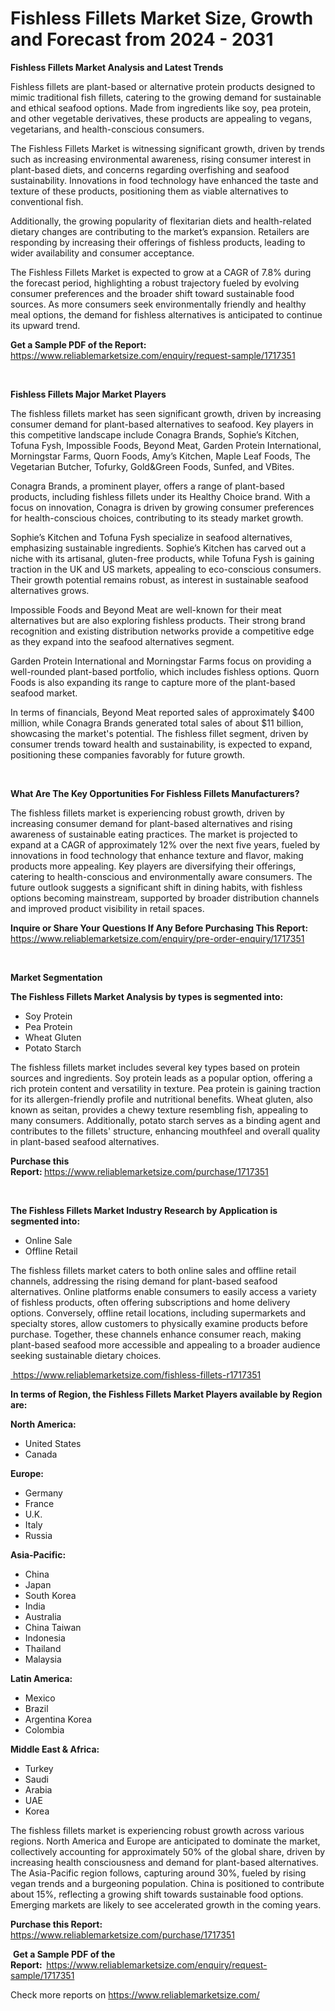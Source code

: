 <p><h1>Fishless Fillets Market Size, Growth and Forecast from 2024 - 2031</h1></p><p><strong>Fishless Fillets Market Analysis and Latest Trends</strong></p>
<p><p>Fishless fillets are plant-based or alternative protein products designed to mimic traditional fish fillets, catering to the growing demand for sustainable and ethical seafood options. Made from ingredients like soy, pea protein, and other vegetable derivatives, these products are appealing to vegans, vegetarians, and health-conscious consumers. </p><p>The Fishless Fillets Market is witnessing significant growth, driven by trends such as increasing environmental awareness, rising consumer interest in plant-based diets, and concerns regarding overfishing and seafood sustainability. Innovations in food technology have enhanced the taste and texture of these products, positioning them as viable alternatives to conventional fish. </p><p>Additionally, the growing popularity of flexitarian diets and health-related dietary changes are contributing to the market’s expansion. Retailers are responding by increasing their offerings of fishless products, leading to wider availability and consumer acceptance. </p><p>The Fishless Fillets Market is expected to grow at a CAGR of 7.8% during the forecast period, highlighting a robust trajectory fueled by evolving consumer preferences and the broader shift toward sustainable food sources. As more consumers seek environmentally friendly and healthy meal options, the demand for fishless alternatives is anticipated to continue its upward trend.</p></p>
<p><strong>Get a Sample PDF of the Report:&nbsp;</strong> <a href="https://www.reliablemarketsize.com/enquiry/request-sample/1717351?utm_campaign=1133&utm_medium=2&utm_source=Github&utm_content=ia&utm_term=28122024&utm_id=fishless-fillets">https://www.reliablemarketsize.com/enquiry/request-sample/1717351</a></p>
<p>&nbsp;</p>
<p><strong>Fishless Fillets Major Market Players</strong></p>
<p><p>The fishless fillets market has seen significant growth, driven by increasing consumer demand for plant-based alternatives to seafood. Key players in this competitive landscape include Conagra Brands, Sophie’s Kitchen, Tofuna Fysh, Impossible Foods, Beyond Meat, Garden Protein International, Morningstar Farms, Quorn Foods, Amy’s Kitchen, Maple Leaf Foods, The Vegetarian Butcher, Tofurky, Gold&Green Foods, Sunfed, and VBites.</p><p>Conagra Brands, a prominent player, offers a range of plant-based products, including fishless fillets under its Healthy Choice brand. With a focus on innovation, Conagra is driven by growing consumer preferences for health-conscious choices, contributing to its steady market growth.</p><p>Sophie’s Kitchen and Tofuna Fysh specialize in seafood alternatives, emphasizing sustainable ingredients. Sophie’s Kitchen has carved out a niche with its artisanal, gluten-free products, while Tofuna Fysh is gaining traction in the UK and US markets, appealing to eco-conscious consumers. Their growth potential remains robust, as interest in sustainable seafood alternatives grows.</p><p>Impossible Foods and Beyond Meat are well-known for their meat alternatives but are also exploring fishless products. Their strong brand recognition and existing distribution networks provide a competitive edge as they expand into the seafood alternatives segment.</p><p>Garden Protein International and Morningstar Farms focus on providing a well-rounded plant-based portfolio, which includes fishless options. Quorn Foods is also expanding its range to capture more of the plant-based seafood market.</p><p>In terms of financials, Beyond Meat reported sales of approximately $400 million, while Conagra Brands generated total sales of about $11 billion, showcasing the market's potential. The fishless fillet segment, driven by consumer trends toward health and sustainability, is expected to expand, positioning these companies favorably for future growth.</p></p>
<p>&nbsp;</p>
<p><strong>What Are The Key Opportunities For Fishless Fillets Manufacturers?</strong></p>
<p><p>The fishless fillets market is experiencing robust growth, driven by increasing consumer demand for plant-based alternatives and rising awareness of sustainable eating practices. The market is projected to expand at a CAGR of approximately 12% over the next five years, fueled by innovations in food technology that enhance texture and flavor, making products more appealing. Key players are diversifying their offerings, catering to health-conscious and environmentally aware consumers. The future outlook suggests a significant shift in dining habits, with fishless options becoming mainstream, supported by broader distribution channels and improved product visibility in retail spaces.</p></p>
<p><strong>Inquire or Share Your Questions If Any Before Purchasing This Report:</strong> <a href="https://www.reliablemarketsize.com/enquiry/pre-order-enquiry/1717351?utm_campaign=1133&utm_medium=2&utm_source=Github&utm_content=ia&utm_term=28122024&utm_id=fishless-fillets">https://www.reliablemarketsize.com/enquiry/pre-order-enquiry/1717351</a></p>
<p>&nbsp;</p>
<p><strong>Market Segmentation</strong></p>
<p><strong>The Fishless Fillets Market Analysis by types is segmented into:</strong></p>
<p><ul><li>Soy Protein</li><li>Pea Protein</li><li>Wheat Gluten</li><li>Potato Starch</li></ul></p>
<p><p>The fishless fillets market includes several key types based on protein sources and ingredients. Soy protein leads as a popular option, offering a rich protein content and versatility in texture. Pea protein is gaining traction for its allergen-friendly profile and nutritional benefits. Wheat gluten, also known as seitan, provides a chewy texture resembling fish, appealing to many consumers. Additionally, potato starch serves as a binding agent and contributes to the fillets' structure, enhancing mouthfeel and overall quality in plant-based seafood alternatives.</p></p>
<p><strong>Purchase this Report:&nbsp;</strong><a href="https://www.reliablemarketsize.com/purchase/1717351?utm_campaign=1133&utm_medium=2&utm_source=Github&utm_content=ia&utm_term=28122024&utm_id=fishless-fillets">https://www.reliablemarketsize.com/purchase/1717351</a></p>
<p>&nbsp;</p>
<p><strong>The Fishless Fillets Market Industry Research by Application is segmented into:</strong></p>
<p><ul><li>Online Sale</li><li>Offline Retail</li></ul></p>
<p><p>The fishless fillets market caters to both online sales and offline retail channels, addressing the rising demand for plant-based seafood alternatives. Online platforms enable consumers to easily access a variety of fishless products, often offering subscriptions and home delivery options. Conversely, offline retail locations, including supermarkets and specialty stores, allow customers to physically examine products before purchase. Together, these channels enhance consumer reach, making plant-based seafood more accessible and appealing to a broader audience seeking sustainable dietary choices.</p></p>
<p><a href="https://www.reliablemarketsize.com/fishless-fillets-r1717351?utm_campaign=1133&utm_medium=2&utm_source=Github&utm_content=ia&utm_term=28122024&utm_id=fishless-fillets">&nbsp;https://www.reliablemarketsize.com/fishless-fillets-r1717351</a></p>
<p><strong>In terms of Region, the Fishless Fillets Market Players available by Region are:</strong></p>
<p>
    <p> <strong> North America: </strong>
        <ul>
            <li>United States</li>
            <li>Canada</li>
        </ul>
        </p> 
    <p> <strong> Europe: </strong>
        <ul>
            <li>Germany</li>
            <li>France</li>
            <li>U.K.</li>
            <li>Italy</li>
            <li>Russia</li>
        </ul>
        </p> 
    <p> <strong> Asia-Pacific: </strong>
        <ul>
            <li>China</li>
            <li>Japan</li>
            <li>South Korea</li>
            <li>India</li>
            <li>Australia</li>
            <li>China Taiwan</li>
            <li>Indonesia</li>
            <li>Thailand</li>
            <li>Malaysia</li>
        </ul>
        </p> 
    <p> <strong> Latin America: </strong>
        <ul>
            <li>Mexico</li>
            <li>Brazil</li>
            <li>Argentina Korea</li>
            <li>Colombia</li>
        </ul>
        </p> 
    <p> <strong> Middle East & Africa: </strong>
        <ul>
            <li>Turkey</li>
            <li>Saudi</li>
            <li>Arabia</li>
            <li>UAE</li>
            <li>Korea</li>
        </ul>
    </p>
    </p>
<p><p>The fishless fillets market is experiencing robust growth across various regions. North America and Europe are anticipated to dominate the market, collectively accounting for approximately 50% of the global share, driven by increasing health consciousness and demand for plant-based alternatives. The Asia-Pacific region follows, capturing around 30%, fueled by rising vegan trends and a burgeoning population. China is positioned to contribute about 15%, reflecting a growing shift towards sustainable food options. Emerging markets are likely to see accelerated growth in the coming years.</p></p>
<p><strong>Purchase this Report: </strong><a href="https://www.reliablemarketsize.com/purchase/1717351?utm_campaign=1133&utm_medium=2&utm_source=Github&utm_content=ia&utm_term=28122024&utm_id=fishless-fillets">https://www.reliablemarketsize.com/purchase/1717351</a></p>
<p>&nbsp;<strong>Get a Sample PDF of the Report:&nbsp;&nbsp;</strong><a href="https://www.reliablemarketsize.com/enquiry/request-sample/1717351?utm_campaign=1133&utm_medium=2&utm_source=Github&utm_content=ia&utm_term=28122024&utm_id=fishless-fillets">https://www.reliablemarketsize.com/enquiry/request-sample/1717351</a></p>
<p><strong></strong></p>
<p>Check more reports on <a href="https://www.reliablemarketsize.com/?utm_campaign=1133&utm_medium=2&utm_source=Github&utm_content=ia&utm_term=28122024&utm_id=fishless-fillets">https://www.reliablemarketsize.com/</a></p>